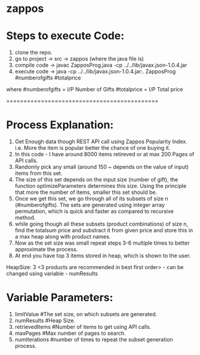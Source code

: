 zappos
======

Steps to execute Code:
============================================

1. clone the repo.
2. go to project -> src -> zappos (where the java file is)
3. compile code -> javac ZapposProg.java -cp ../../lib/javax.json-1.0.4.jar
4. execute code -> java -cp ../../lib/javax.json-1.0.4.jar:. ZapposProg #numberofgifts #totalprice

where #numberofgifts = I/P Number of Gifts
      #totalprice = I/P Total price
      
============================================


Process Explanation:
============================================

1. Get Enough data though REST API call using Zappos Popularity Index. i.e. More the item is popular better the chance of one buying it.
2. In this code - I have around 8000 items retireved or at max 200 Pages of API calls.
3. Randomly pick any small (around 150 ~ depends on the value of input) items from this set.
4. The size of this set depends on the input size (number of gift), the function optimizeParameters determines this size. Using the principle that more the number of items, smaller this set should be.
5. Once we get this set, we go through all of its subsets of size n (#numberofgifts). The sets are generated using integer array permutation, which is quick and faster as compared to recursive method.
6. while going though all these subsets (product combinations) of size n, find the totalsum price and substract it from given price and store this in a max heap along with product names.
7. Now as the set size was small repeat steps 3-6 multiple times to better approximate the process.
8. At end you have top 3 items stored in heap, which is shown to the user.


HeapSize: 3 <3 products are recommended in best first order> - can be changed using variable - numResults



Variable Parameters:
============================================
1. limitValue      #The set size, on which subsets are generated.
2. numResults      #Heap Size.
3. retrievedItems  #Number of items to get using API calls.
4. maxPages        #Max number of pages to search.
5. numIterations   #number of times to repeat the subset generation process.



